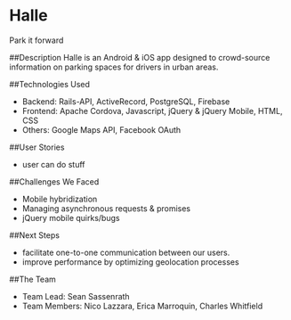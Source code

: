 # Halle
Park it forward

##Description
Halle is an Android & iOS app designed to crowd-source information on parking spaces for drivers in urban areas.

##Technologies Used
  * Backend: Rails-API, ActiveRecord, PostgreSQL, Firebase
  * Frontend: Apache Cordova, Javascript, jQuery & jQuery Mobile, HTML, CSS
  * Others: Google Maps API, Facebook OAuth

##User Stories
  * user can do stuff

##Challenges We Faced
  * Mobile hybridization
  * Managing asynchronous requests & promises
  * jQuery mobile quirks/bugs

##Next Steps
  * facilitate one-to-one communication between our users.
  * improve performance by optimizing geolocation processes

##The Team
  * Team Lead: Sean Sassenrath
  * Team Members: Nico Lazzara, Erica Marroquin, Charles Whitfield